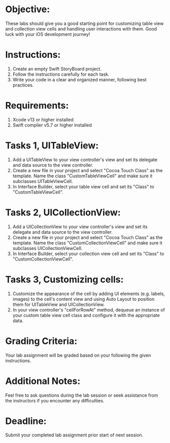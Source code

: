 
# Objective:

These labs should give you a good starting point for customizing table view and collection view cells and handling user interactions with them. Good luck with your iOS development journey!

# Instructions:

1. Create an empty Swift StoryBoard project.
2. Follow the instructions carefully for each task.
3. Write your code in a clear and organized manner, following best practices.

# Requirements:

1. Xcode v13 or higher installed
2. Swift compiler v5.7 or higher installed

# Tasks 1, UITableView: 
1. Add a UITableView to your view controller's view and set its delegate and data source to the view controller.
2. Create a new file in your project and select "Cocoa Touch Class" as the template. Name the class "CustomTableViewCell" and make sure it subclasses UITableViewCell.
3. In Interface Builder, select your table view cell and set its "Class" to "CustomTableViewCell".

# Tasks 2, UICollectionView:
1. Add a UICollectionView to your view controller's view and set its delegate and data source to the view controller.
2. Create a new file in your project and select "Cocoa Touch Class" as the template. Name the class "CustomCollectionViewCell" and make sure it subclasses UICollectionViewCell.
3. In Interface Builder, select your collection view cell and set its "Class" to "CustomCollectionViewCell".


# Tasks 3, Customizing cells:
1. Customize the appearance of the cell by adding UI elements (e.g. labels, images) to the cell's content view and using Auto Layout to position them for UITableView and UICollectionView.
2. In your view controller's "cellForRowAt" method, dequeue an instance of your custom table view cell class and configure it with the appropriate data.

   




 
# Grading Criteria:

Your lab assignment will be graded based on your following the given instructions.

# Additional Notes:

Feel free to ask questions during the lab session or seek assistance from the instructors if you encounter any difficulties.

# Deadline:

Submit your completed lab assignment prior start of next session.











